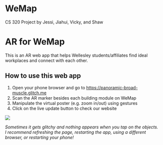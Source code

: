 # WeMap
CS 320 Project by Jessi, Jiahui, Vicky, and Shaw

# AR for WeMap

This is an AR web app that helps Wellesley students/affiliates find ideal workplaces and connect with each other.

## How to use this web app

1. Open your phone browser and go to https://panoramic-broad-muscle.glitch.me 
2. Scan the AR marker besides each building module on WeMap
3. Manipulate the virtual poster (e.g. zoom in/out) using gestures
4. Click on the live update button to check our website
<img src="https://cdn.glitch.global/5d44d0ee-1fba-44c8-bdc5-9b78d558bd98/example.PNG?v=1682988687614">

_Sometimes it gets glitchy and nothing appears when you tap on the objects. I recommend refreshing the page, restarting the app, using a different browser, or restarting your phone!_
